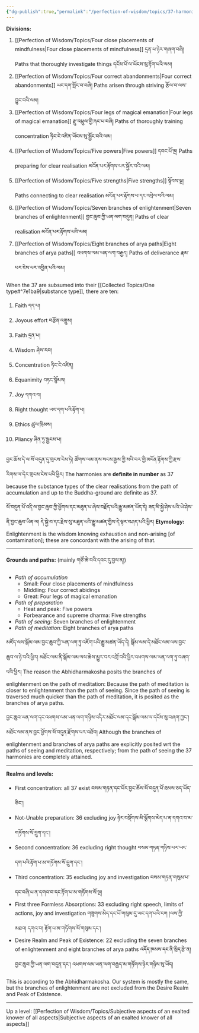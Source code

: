 ```yaml
---
{"dg-publish":true,"permalink":"/perfection-of-wisdom/topics/37-harmonies-with-enlightenment/"}
---
```


**Divisions:**
1. [[Perfection of Wisdom/Topics/Four close placements of mindfulness\|Four close placements of mindfulness]] དྲན་པ་ཉེར་གཞག་བཞི།
   Paths that thoroughly investigate things དངོས་པོ་ལ་ཡོངས་སུ་རྟོག་པའི་ལམ།
2. [[Perfection of Wisdom/Topics/Four correct abandonments\|Four correct abandonments]] ཡང་དག་སྤོང་བ་བཞི།
   Paths arisen through striving རྩོལ་བ་ལས་བྱུང་བའི་ལམ།
3. [[Perfection of Wisdom/Topics/Four legs of magical emanation\|Four legs of magical emanation]] རྫུ་འཕྲུལ་གྱི་རྐང་པ་བཞི།
   Paths of thoroughly training concentration ཏིང་ངེ་འཛིན་ཡོངས་སུ་སྦྱོང་བའི་ལམ།
4. [[Perfection of Wisdom/Topics/Five powers\|Five powers]] དབང་པོ་ལྔ།
   Paths preparing for clear realisation མངོན་པར་རྟོགས་པར་སྦྱོར་བའི་ལམ།
5. [[Perfection of Wisdom/Topics/Five strengths\|Five strengths]] སྟོབས་ལྔ།
   Paths connecting to clear realisation མངོན་པར་རྟོགས་པ་དང་འབྲེལ་བའི་ལམ།
6. [[Perfection of Wisdom/Topics/Seven branches of enlightenment\|Seven branches of enlightenment]] བྱང་ཆུབ་ཀྱི་ཡན་ལག་བདུན།
   Paths of clear realisation མངོན་པར་རྟོགས་པའི་ལམ།
7. [[Perfection of Wisdom/Topics/Eight branches of arya paths\|Eight branches of arya paths]] འཕགས་ལམ་ཡན་ལག་བརྒྱད།
   Paths of deliverance རྣམ་པར་ངེས་པར་འབྱིན་པའི་ལམ།

When the 37 are subsumed into their [[Collected Topics/One type#^7e1ba9\|substance type]], there are ten:
1. Faith དད་པ།
2. Joyous effort བརྩོན་འགྲུས།
3. Faith དྲན་པ།
4. Wisdom ཤེས་རབ།
5. Concentration ཏིང་ངེ་འཛིན།
6. Equanimity བཏང་སྙོམས།
7. Joy  དགའ་བ།
8. Right thought ཡང་དག་པའི་རྟོག་པ།
9. Ethics ཚུལ་ཁྲིམས།
10. Pliancy ཤིན་ཏུ་སྦྱངས་པ།

བྱང་ཆོས་དེ་ལ་སོ་བདུན་དུ་གྲངས་ངེས་ཏེ། ཚོགས་ལམ་ནས་སངས་རྒྱས་ཀྱི་སའི་བར་གྱི་མངོན་རྟོགས་ཀྱི་རྫས་རིགས་ལ་དེར་གྲངས་ངེས་པའི་ཕྱིར།
The harmonies are **definite in number** as 37 because the substance types of the clear realisations from the path of accumulation and up to the Buddha-ground are definite as 37.

སོ་བདུན་པོ་འདི་ལ་བྱང་ཆུབ་ཀྱི་ཕྱོགས་དང་མཐུན་པ་ཞེས་བརྗོད་པའི་རྒྱུ་མཚན་ཡོད་དེ། ཟད་མི་སྐྱེ་ཤེས་པའི་ཡེ་ཤེས་ནི་བྱང་ཆུབ་ཡིན་ལ། 
དེ་སྐྱེ་བ་དང་རྗེས་སུ་མཐུན་པའི་རྒྱུ་མཚན་གྱིས་དེ་ལྟར་བཤད་པའི་ཕྱིར།
**Etymology:** Enlightenment is the wisdom knowing exhaustion and non-arising [of contamination]; these are concordant with the arising of that.

---
**Grounds and paths:** (mainly གཙོ་ཆེ་བའི་དབང་དུ་བྱས་ན།)
- *Path of accumulation*
	- Small: Four close placements of mindfulness
	- Middling: Four correct abidings
	- Great: Four legs of magical emanation
- *Path of preparation*
	- Heat and peak: Five powers
	- Forbearance and supreme dharma: Five strengths
- *Path of seeing:* Seven branches of enlightenment
- *Path of meditation:* Eight branches of arya paths

མཛོད་ལས་སྒོམ་ལམ་བྱང་ཆུབ་ཀྱི་ཡན་ལག་ཏུ་འཇོག་པའི་རྒྱུ་མཚན་ཡོད་དེ། 
སྒོམ་ལམ་དེ་མཐོང་ལམ་ལས་བྱང་ཆུབ་ལ་ཉེ་བའི་ཕྱིར། མཐོང་ལམ་ནི་སྒོམ་ལམ་ལས་ཆེས་མྱུར་བར་འགྲོ་བའི་ཕྱིར་འཕགས་ལམ་ཡན་ལག་ཏུ་བཞག་པའི་ཕྱིར།
The reason the Abhidharmakosha posits the branches of enlightenment on the path of meditation: Because the path of meditation is closer to enlightenment than the path of seeing.
Since the path of seeing is traversed much quicker than the path of meditation, it is posited as the branches of arya paths.

བྱང་ཆུབ་ཡན་ལག་དང་འཕགས་ལམ་ཡན་ལག་གཉིས་འདིར་མཐོང་ལམ་དང་སྒོམ་ལམ་ལ་དངོས་སུ་བཞག་ཀྱང༌། 
མཐོང་ལམ་ནས་བྱང་ཕྱོགས་སོ་བདུན་རྫོགས་པར་འཐོབ།
Although the branches of enlightenment and branches of arya paths are explicitly posited wrt the paths of seeing and meditation, respectively; from the path of seeing the 37 harmonies are completely attained.

---
**Realms and levels:**
- First concentration: all 37 exist བསམ་གཏན་དང་པོར་བྱང་ཆོས་སོ་བདུན་པོ་ཐམས་ཅད་ཡོད་ཅིང་།
- Not-Unable preparation: 36 excluding joy ཉེར་བསྡོགས་མི་ལྕོགས་མེད་པ་ན་དགའ་བ་མ་གཏོགས་སོ་དྲུག་དང༌།
- Second concentration: 36 excluding right thought བསམ་གཏན་གཉིས་པར་ཡང་དག་པའི་རྟོག་པ་མ་གཏོགས་སོ་དྲུག་དང༌།
- Third concentration: 35 excluding joy and investigation 
  བསམ་གཏན་གསུམ་པ་དང་བཞི་པ་ན་དགའ་བ་དང་རྟོག་པ་མ་གཏོགས་སོ་ལྔ།
- First three Formless Absorptions: 33 excluding right speech, limits of actions, joy and investigation
  གཟུགས་མེད་དང་པོ་གསུམ་དུ་ཡང་དག་པའི་ངག །ལས་ཀྱི་མཐའ། དགའ་བ། རྟོག་པ་མ་གཏོགས་སོ་གསུམ་དང༌།
- Desire Realm and Peak of Existence: 22 excluding the seven branches of enlightenment and eight branches of arya paths 
  འདོད་ཁམས་དང་ནི་སྲིད་རྩེ་ན། བྱང་ཆུབ་ཀྱི་ཡན་ལག་བདུན་དང༌། འཕགས་ལམ་ཡན་ལག་བརྒྱད་མ་གཏོགས་ཉེར་གཉིས་སུ་ཡོད།

This is according to the Abhidharmakosha. Our system is mostly the same, but the branches of enlightenment are not excluded from the Desire Realm and Peak of Existence.
   




---
Up a level: [[Perfection of Wisdom/Topics/Subjective aspects of an exalted knower of all aspects\|Subjective aspects of an exalted knower of all aspects]]